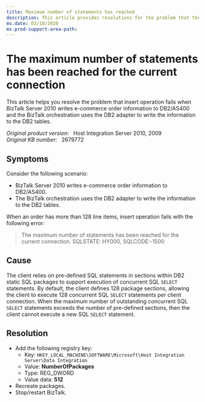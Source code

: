```yaml
---
title: Maximum number of statements has reached
description: This article provides resolutions for the problem that the maximum number of statements has been reached for the current connection.
ms.date: 03/18/2020
ms.prod-support-area-path: 
---
```

# The maximum number of statements has been reached for the current connection

This article helps you resolve the problem that insert operation fails when BizTalk Server 2010 writes e-commerce order information to DB2/AS400 and the BizTalk orchestration uses the DB2 adapter to write the information to the DB2 tables.

_Original product version:_ &nbsp; Host Integration Server 2010, 2009  
_Original KB number:_ &nbsp; 2679772

## Symptoms

Consider the following scenario:

- BizTalk Server 2010 writes e-commerce order information to DB2/AS400.
- The BizTalk orchestration uses the DB2 adapter to write the information to the DB2 tables.

When an order has more than 128 line items, insert operation fails with the following error:

> The maximum number of statements has been reached for the current connection. SQLSTATE: HY000, SQLCODE:-1500

## Cause

The client relies on pre-defined SQL statements in sections within DB2 static SQL packages to support execution of concurrent SQL `SELECT` statements. By default, the client defines 128 package sections, allowing the client to execute 128 concurrent SQL `SELECT` statements per client connection. When the maximum number of outstanding concurrent SQL `SELECT` statements exceeds the number of pre-defined sections, then the client cannot execute a new SQL `SELECT` statement.

## Resolution

- Add the following registry key:  
  - Key: `HKEY_LOCAL_MACHINE\SOFTWARE\Microsoft\Host Integration Server\Data Integration`
  - Value: **NumberOfPackages**
  - Type: REG_DWORD
  - Value data: **512**
- Recreate packages.
- Stop/restart BizTalk.
